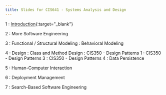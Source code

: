 ```yaml
---
title: Slides for CIS641 - Systems Analysis and Design
---
```


1
: [Introduction](../assets/slides/CIS641-1-Intro-to-SAaD.pdf){:target="\_blank"}

2
: More Software Engineering

3
: Functional / Structural Modeling
: Behavioral Modeling

4 
: Design
: Class and Method Design
: CIS350 - Design Patterns 1
: CIS350 - Design Patterns 3
: CIS350 - Design Patterns 4
: Data Persistence

5
: Human-Computer Interaction

6
: Deployment Management

7
: Search-Based Software Engineering
